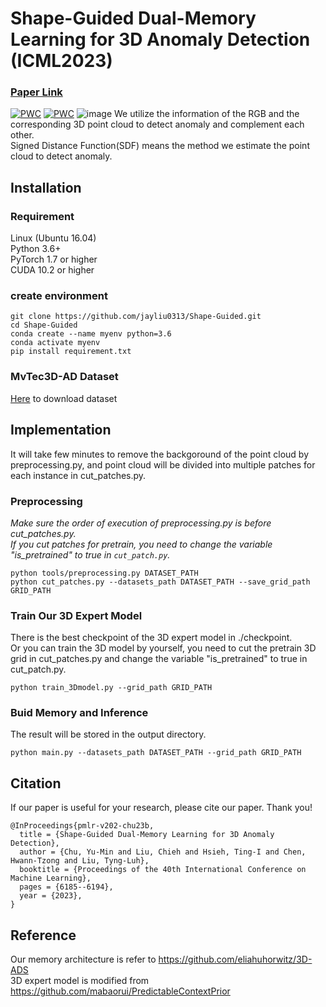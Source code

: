 # Shape-Guided Dual-Memory Learning for 3D Anomaly Detection (ICML2023)
### [Paper Link](https://openreview.net/pdf?id=IkSGn9fcPz)
[![PWC](https://img.shields.io/endpoint.svg?url=https://paperswithcode.com/badge/shape-guided-shape-guided-dual-memory/3d-anomaly-detection-and-segmentation-on)](https://paperswithcode.com/sota/3d-anomaly-detection-and-segmentation-on?p=shape-guided-shape-guided-dual-memory)
[![PWC](https://img.shields.io/endpoint.svg?url=https://paperswithcode.com/badge/shape-guided-shape-guided-dual-memory/rgb-3d-anomaly-detection-and-segmentation-on)](https://paperswithcode.com/sota/rgb-3d-anomaly-detection-and-segmentation-on?p=shape-guided-shape-guided-dual-memory)
![image](https://github.com/jayliu0313/Shape-Guided/blob/main/img/complementary_heatmap.png)
We utilize the information of the RGB and the corresponding 3D point cloud to detect anomaly and complement each other. <br/>
Signed Distance Function(SDF) means the method we estimate the point cloud to detect anomaly. <br/>
## Installation
### Requirement
Linux (Ubuntu 16.04)  
Python 3.6+  
PyTorch 1.7 or higher  
CUDA 10.2 or higher

### create environment
```
git clone https://github.com/jayliu0313/Shape-Guided.git
cd Shape-Guided
conda create --name myenv python=3.6
conda activate myenv
pip install requirement.txt
```

### MvTec3D-AD Dataset
[Here](https://www.mvtec.com/company/research/datasets/mvtec-3d-ad) to download dataset

## Implementation
It will take few minutes to remove the backgoround of the point cloud by preprocessing.py, and point cloud will be divided into multiple patches for each instance in cut_patches.py. <br/>

### Preprocessing
*Make sure the order of execution of preprocessing.py is before cut_patches.py.* <br/>
*If you cut patches for pretrain, you need to change the variable "is_pretrained" to true in ```cut_patch.py```.* <br/>
```
python tools/preprocessing.py DATASET_PATH
python cut_patches.py --datasets_path DATASET_PATH --save_grid_path GRID_PATH
```

### Train Our 3D Expert Model
There is the best checkpoint of the 3D expert model in ./checkpoint.<br/>
Or you can train the 3D model by yourself, you need to cut the pretrain 3D grid in cut_patches.py and change the variable "is_pretrained" to true in cut_patch.py.<br/>
```
python train_3Dmodel.py --grid_path GRID_PATH
```

### Buid Memory and Inference
The result will be stored in the output directory.
```
python main.py --datasets_path DATASET_PATH --grid_path GRID_PATH
```

## Citation
If our paper is useful for your research, please cite our paper. Thank you!
```
@InProceedings{pmlr-v202-chu23b,
  title = {Shape-Guided Dual-Memory Learning for 3D Anomaly Detection},
  author = {Chu, Yu-Min and Liu, Chieh and Hsieh, Ting-I and Chen, Hwann-Tzong and Liu, Tyng-Luh},
  booktitle = {Proceedings of the 40th International Conference on Machine Learning},
  pages = {6185--6194},
  year = {2023},
}
```

## Reference
Our memory architecture is refer to https://github.com/eliahuhorwitz/3D-ADS  
3D expert model is modified from https://github.com/mabaorui/PredictableContextPrior
